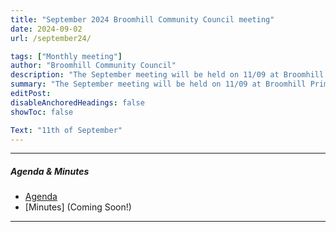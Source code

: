 ```yaml
---
title: "September 2024 Broomhill Community Council meeting" 
date: 2024-09-02
url: /september24/

tags: ["Monthly meeting"]
author: "Broomhill Community Council"
description: "The September meeting will be held on 11/09 at Broomhill Primary School." 
summary: "The September meeting will be held on 11/09 at Broomhill Primary School."
editPost:
disableAnchoredHeadings: false
showToc: false

Text: "11th of September"
---
```


---

##### Agenda & Minutes
+ [Agenda](/september24.pdf)
+ [Minutes] (Coming Soon!)

---


